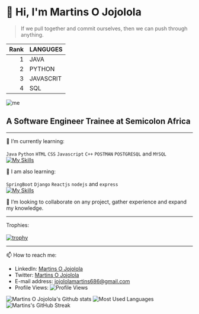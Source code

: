 # 👋 Hi, I'm Martins O Jojolola

> If we pull together and commit ourselves, then we can push through anything.

| Rank |   LANGUGES    |
|-----:|---------------|
|     1|          JAVA |
|     2|         PYTHON|
|     3|      JAVASCRIT|
|     4|            SQL|

![me](https://camo.githubusercontent.com/190338430fb2eca4d172a1987205c5e073b2de72db46cb4ed12cf1c2fa32041a/68747470733a2f2f6d656469612e67697068792e636f6d2f6d656469612f645765734263544c61766b5a754733354d492f67697068792e676966)
## A Software Engineer Trainee at Semicolon Africa
____________________________________________________

🌱 I’m currently learning:\
\
`Java` `Python` `HTML` `CSS` `Javascript` `C++`  `POSTMAN` `POSTGRESQL` and `MYSQL`
\
[![My Skills](https://skillicons.dev/icons?i=java,python,html,css,js,cpp,postman,postgres,mysql)](https://skillicons.dev)


🌱 I am also learning:\
\
`SpringBoot` `Django` `Reactjs` `nodejs` and `express`
\
[![My Skills](https://skillicons.dev/icons?i=spring,django,react,nodejs,express)](https://skillicons.dev)

 
 💞️ I’m looking to collaborate on any project, gather experience and expand my knowledge.
 
 ----------------------------------------------------------------------------------------------------------------------------------------------------------
 Trophies:\
 \
 [![trophy](https://github-profile-trophy.vercel.app/?username=Martins-O&theme=nord)](https://github.com/Martins-O/github-profile-trophy)
 ____________________________________________________
 📫 How to reach me:
 - LinkedIn: [Martins O Jojolola](https://www.linkedin.com/in/martins-oluwaseun-jojolola/)
 - Twitter: [Martins O Jojolola](https://twitter.com/DevMartinsO)
 - E-mail address: [jojololamartins686@gmail.com](jojololamartins686@gmail.com)
 - Profile Views: ![Profile Views](https://komarev.com/ghpvc/?username=Martins-O&color=green&style=flat-square)

 ![Martins O Jojolola's Github stats](https://github-readme-stats.vercel.app/api?username=Martins-O&theme=highcontrast&show_icons=true&count_private=true)
 ![Most Used Languages](https://github-readme-stats.vercel.app/api/top-langs/?username=Martins-O&layout=compact)
 ![Martins's GitHub Streak](https://github-readme-streak-stats.herokuapp.com?user=Martins-O&theme=cobalt&date_format=j%20M%5B%20Y%5D&background=000000&border=7536B2&stroke=9243DD&ring=89502D&fire=FF9554&currStreakNum=D280FF&sideNums=BC52FF&currStreakLabel=64EAE2&sideLabels=48A8A2&dates=A42EE5)
 
<!---
Martins-O/Martins-O is a ✨ special ✨ repository because its `README.md` (this file) appears on your GitHub profile.
You can click the Preview link to take a look at your changes.
--->
